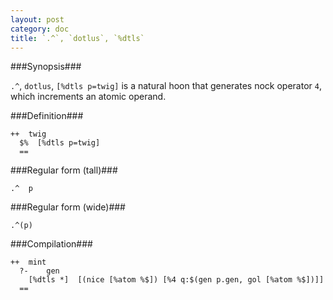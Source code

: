 ```yaml
---
layout: post
category: doc
title: `.^`, `dotlus`, `%dtls`
---
```


###Synopsis###

`.^`, `dotlus`, `[%dtls p=twig]` is a natural hoon that generates
nock operator `4`, which increments an atomic operand.

###Definition###

    ++  twig  
      $%  [%dtls p=twig]
      ==

###Regular form (tall)###

    .^  p

###Regular form (wide)###

    .^(p)

###Compilation###
   
    ++  mint
      ?-    gen
        [%dtls *]  [(nice [%atom %$]) [%4 q:$(gen p.gen, gol [%atom %$])]]
      ==
